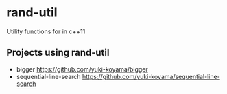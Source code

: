 # rand-util

Utility functions for <random> in c++11

## Projects using rand-util

- bigger <https://github.com/yuki-koyama/bigger>
- sequential-line-search <https://github.com/yuki-koyama/sequential-line-search>
